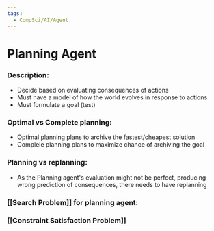 ```yaml
---
tags:
  - CompSci/AI/Agent
---
```

# Planning Agent
### Description:
- Decide based on evaluating consequences of actions
- Must have a model of how the world evolves in response to actions
- Must formulate a goal (test)
### Optimal vs Complete planning:
- Optimal planning plans to archive the fastest/cheapest solution
- Complele planning plans to maximize chance of archiving the goal
### Planning vs replanning:
- As the Planning agent's evaluation might not be perfect, producing wrong prediction of consequences, there needs to have replanning
### [[Search Problem]] for planning agent:
### [[Constraint Satisfaction Problem]]
